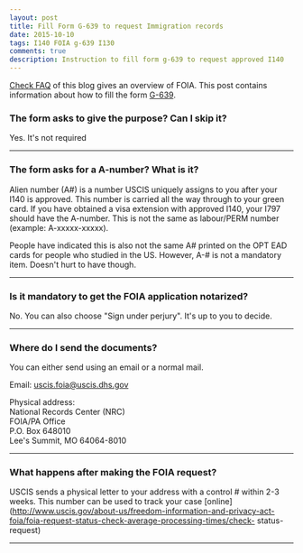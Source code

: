 ```yaml
---
layout: post
title: Fill Form G-639 to request Immigration records
date: 2015-10-10
tags: I140 FOIA g-639 I130
comments: true
description: Instruction to fill form g-639 to request approved I140
---
```


[Check FAQ](/posts/request-i140-via-foia/) of this blog gives an overview of FOIA.
 This post contains information about how to fill the form [G-639](http://www.uscis.gov/sites/default/files/files/form/g-639.pdf).

### The form asks to give the purpose? Can I skip it?
 Yes. It's not required
* * *

### The form asks for a A-number? What is it?
 Alien number (A#) is a number USCIS uniquely assigns to you after your I140 is approved. This number is carried all the way through
 to your green card. If you have obtained a visa extension with approved I140, your I797 should have the A-number.
 This is not the same as labour/PERM number (example: A-xxxxx-xxxxx).

 People have indicated this is also not the same A# printed on the OPT EAD cards for people who studied in the US.
 However, A-# is not a mandatory item. Doesn't hurt to have though.
* * *

### Is it mandatory to get the FOIA application notarized?
 No. You can also choose "Sign under perjury". It's up to you to decide.
* * *

### Where do I send the documents?
 You can either send using an email or a normal mail.

Email:
 uscis.foia@uscis.dhs.gov

Physical address:</br>
National Records Center (NRC)</br>
FOIA/PA Office</br>
P.O. Box 648010</br>
Lee's Summit, MO 64064-8010</br>
* * *
### What happens after making the FOIA request?
 USCIS sends a physical letter to your address with a control # within 2-3 weeks. This number can be used to track your case [online]
 (http://www.uscis.gov/about-us/freedom-information-and-privacy-act-foia/foia-request-status-check-average-processing-times/check-    status-request)

* * *
